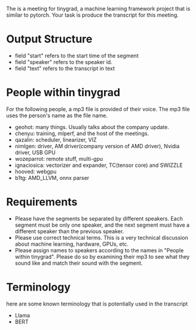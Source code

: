 The is a meeting for tinygrad, a machine learning framework project that is similar to pytorch. 
Your task is produce the transcript for this meeting.

# Output Structure 
- field "start" refers to the start time of the segment
- field "speaker" refers to the speaker id. 
- field "text" refers to the transcript in text

# People within tinygrad
For the following people, a mp3 file is provided of their voice.
The mp3 file uses the person's name as the file name.
- geohot: many things. Usually talks about the company update.
- chenyu: training, mlperf, and the host of the meetings.
- qazalin: scheduler, linearizer, VIZ
- nimlgen: driver, AM driver(company version of AMD driver), Nvidia driver, USB GPU
- wozeparrot: remote stuff, multi-gpu
- ignaciosica: vectorizer and expander, TC(tensor core) and SWIZZLE 
- hooved: webgpu
- b1tg: AMD_LLVM, onnx parser

# Requirements
- Please have the segments be separated by different speakers. Each segment must be only one speaker, and the next segment must have a different speaker than the previous speaker.
- Please use correct technical terms. This is a very technical discussion about machine learning, hardware, GPUs, etc.
- Please assign names to speakers according to the names in "People within tinygrad". Please do so by examining their mp3 to see what they sound like and match their sound with the segment.

# Terminology
here are some known terminology that is potentially used in the transcript
- Llama
- BERT